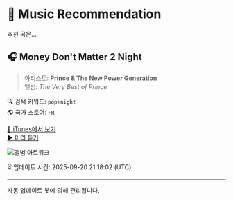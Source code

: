 
# 🎵 Music Recommendation

추천 곡은...

## 🎧 Money Don't Matter 2 Night  
> 아티스트: **Prince & The New Power Generation**  
> 앨범: _The Very Best of Prince_  

🔍 검색 키워드: `pop+night`  
🌎 국가 스토어: `FR`

[🔗 iTunes에서 보기](https://music.apple.com/fr/album/money-dont-matter-2-night/175020481?i=175021800&uo=4)  
[▶️ 미리 듣기](https://audio-ssl.itunes.apple.com/itunes-assets/AudioPreview221/v4/2c/47/da/2c47da1b-7ec0-1a3b-1f04-f80da557059b/mzaf_16264755958919069675.plus.aac.p.m4a)

![앨범 아트워크](https://is1-ssl.mzstatic.com/image/thumb/Music124/v4/e7/e5/24/e7e52457-3bd0-45d3-f4f9-ddc58689d050/dj.yupswquk.jpg/100x100bb.jpg)

⏳ 업데이트 시간: 2025-09-20 21:18:02 (UTC)

---
자동 업데이트 봇에 의해 관리됩니다.
